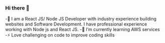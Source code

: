 ### Hi there 👋


-🔭 I am a React JS/ Node JS Developer with industry experience building websites and Software Development. I have professional experience working with Node js and React JS. 
-🌱 I’m currently learning AWS services
-⚡ Love challenging on code to improve coding skills 

<!--
**Elvin2019/Elvin2019** is a ✨ _special_ ✨ repository because its `README.md` (this file) appears on your GitHub profile.

Here are some ideas to get you started:

- 🔭 I’m currently working on ...
- 🌱 I’m currently learning ...
- 👯 I’m looking to collaborate on ...
- 🤔 I’m looking for help with ...
- 💬 Ask me about ...
- 📫 How to reach me: ...
- 😄 Pronouns: ...
- ⚡ Fun fact: ...
-->
